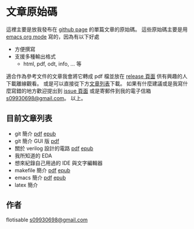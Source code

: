 # 文章原始碼
  這裡主要是放我發布在 [github page](https://flotisable.github.io) 的單篇文章的原始碼。
  這些原始碼主要是用 [emacs org mode](https://orgmode.org/) 寫的，因為有以下好處

  - 方便撰寫
  - 支援多種輸出格式
    - html, pdf, odt, info, ... 等

  適合作為參考文件的文章我會將它轉成 pdf 檔並放在 [release 頁面](https://github.com/flotisable/Articles/release)
  供有興趣的人下載離線觀看。
  或是可以直接從下方[文章列表](#目前文章列表)下載。
  如果有什麼建議或是我寫什麼寫錯的地方歡迎提出到 [issue 頁面](https://github.com/flotisable/Articles/issues) 或是寄郵件到我的電子信箱 s09930698@gmail.com。
  以上。
## 目前文章列表
   - git 簡介
    [pdf](https://github.com/flotisable/Articles/files/2260281/gitBrief.pdf)
    [epub](https://github.com/flotisable/Articles/releases/download/v0.5.0/gitBrief.epub)
   - git 簡介 GUI 版
    [pdf](https://github.com/flotisable/Articles/files/2260282/gitBriefGui.pdf)
   - 關於 verilog 設計的電路
    [pdf](https://github.com/flotisable/Articles/files/2290061/verilogCircuitDesign.pdf)
    [epub](https://github.com/flotisable/Articles/releases/download/v0.5.0/verilogCircuitDesign.epub)
   - 我所知道的 EDA
   - 想來紀錄自己用過的 IDE 與文字編輯器
   - makefile 簡介
    [pdf](https://github.com/flotisable/Articles/files/2858550/makeBrief.pdf)
    [epub](https://github.com/flotisable/Articles/releases/download/v0.5.0/makeBrief.epub)
   - emacs 簡介
    [pdf](https://github.com/flotisable/Articles/releases/download/v0.5.0/emacsbrief.pdf)
    [epub](https://github.com/flotisable/Articles/releases/download/v0.5.0/emacsBrief.epub)
   - latex 簡介
## 作者
   flotisable s09930698@gmail.com